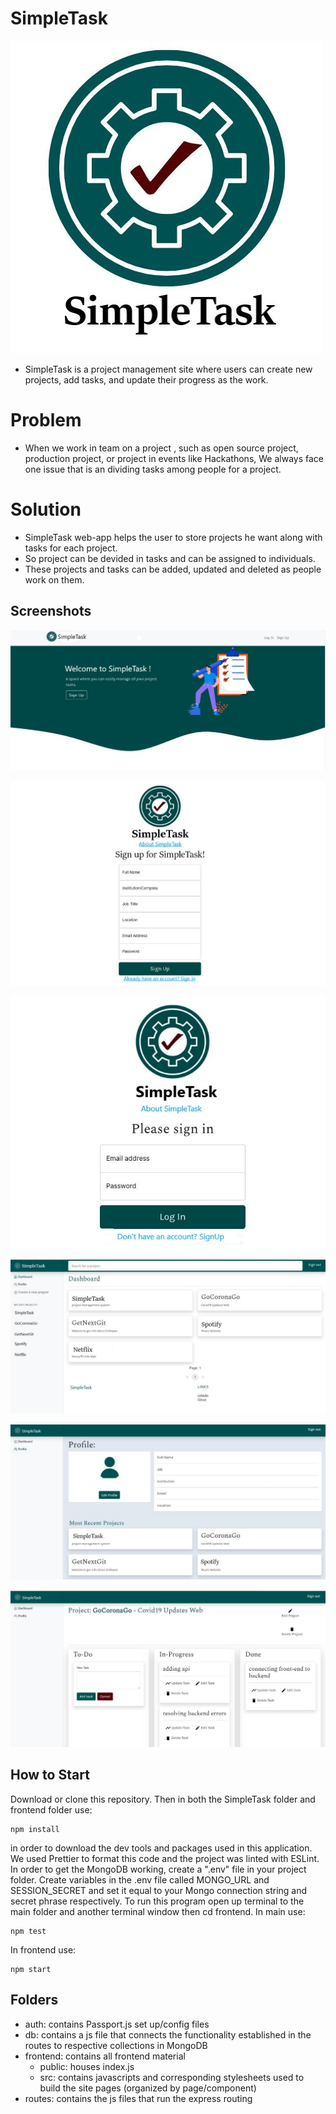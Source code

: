 # SimpleTask

![SimpleTask Logo](/frontend/src/Images/SimpleTask.png)


- SimpleTask is a project management site where users can create new projects, add tasks, and update their progress as the work. 

# Problem
- When we work in team on a project , such as  open source project, production project, or project in events like Hackathons, We always face one issue that is an dividing tasks among people for a project. 


# Solution

- SimpleTask web-app helps the user to store projects he want along with tasks for each project.
- So project can be devided in tasks and can be assigned to individuals.
- These projects and tasks can be added, updated and deleted as people work on them.

## Screenshots

![Landing Page](/frontend/src/Images/landing.jpg?raw=true)

![Sign Up Page](/frontend/src/Images/register.jpg?raw=true)

![Login Page](/frontend/src/Images/login.jpg?raw=true)

![Dashboard](/frontend/src/Images/dashboard.png?raw=true)

![Project Page](/frontend/src/Images/profile.jpg?raw=true)

![Profile Page](/frontend/src/Images/project.jpg?raw=true)


## How to Start

Download or clone this repository. Then in both the SimpleTask folder and frontend folder use:

```
npm install
```

in order to download the dev tools and packages used in this application. We used Prettier to format this code and the project was linted with ESLint.
In order to get the MongoDB working, create a ".env" file in your project folder. Create variables in the .env file called MONGO_URL and SESSION_SECRET and set it equal to your Mongo connection string and secret phrase respectively. To run this program open up terminal to the main folder and another terminal window then cd frontend.
In main use:

```
npm test
```

In frontend use:

```
npm start
```

## Folders

- auth: contains Passport.js set up/config files
- db: contains a js file that connects the functionality established in the routes to respective collections in MongoDB
- frontend: contains all frontend material
  - public: houses index.js
  - src: contains javascripts and corresponding stylesheets used to build the site pages (organized by page/component)
- routes: contains the js files that run the express routing